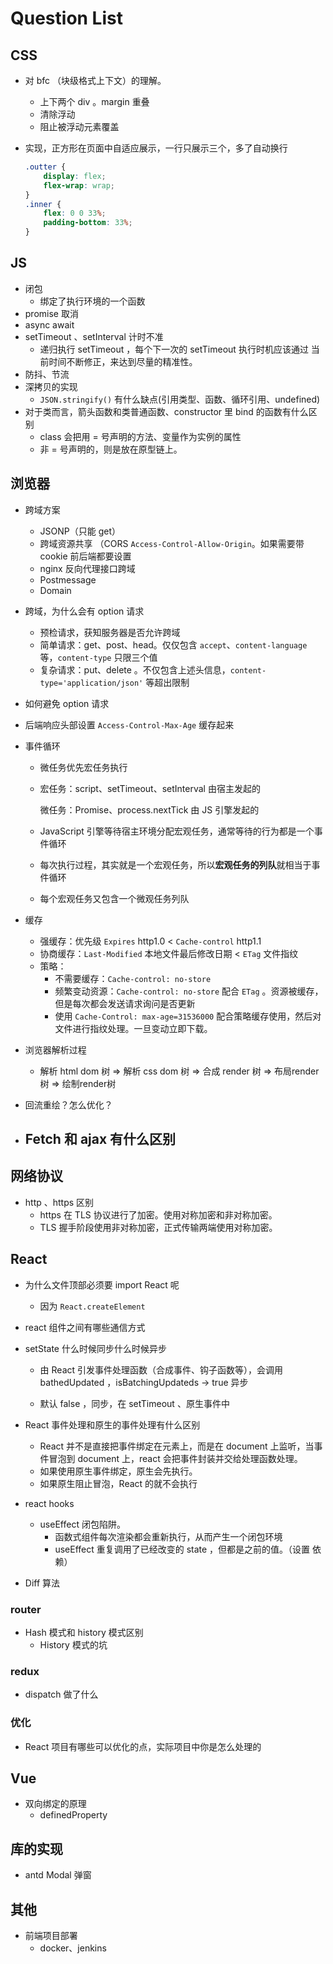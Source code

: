 # Question List



## CSS

- 对 bfc （块级格式上下文）的理解。
    - 上下两个 div 。margin 重叠
    - 清除浮动
    - 阻止被浮动元素覆盖

- 实现，正方形在页面中自适应展示，一行只展示三个，多了自动换行

    ```css
    .outter {
        display: flex;
        flex-wrap: wrap;
    }
    .inner {
        flex: 0 0 33%;
        padding-bottom: 33%;
    }
    ```

    

## JS

- 闭包
    - 绑定了执行环境的一个函数
- promise 取消
- async await
- setTimeout 、setInterval 计时不准
    - 递归执行 setTimeout ，每个下一次的 setTimeout 执行时机应该通过 当前时间不断修正，来达到尽量的精准性。
- 防抖、节流
- 深拷贝的实现
    - `JSON.stringify()` 有什么缺点(引用类型、函数、循环引用、undefined)
- 对于类而言，箭头函数和类普通函数、constructor 里 bind 的函数有什么区别
    - class 会把用 = 号声明的方法、变量作为实例的属性
    - 非 = 号声明的，则是放在原型链上。

## 浏览器

- 跨域方案
    - JSONP（只能 get）
    - 跨域资源共享 （CORS `Access-Control-Allow-Origin`。如果需要带 cookie 前后端都要设置
    - nginx 反向代理接口跨域
    - Postmessage 
    - Domain
- 跨域，为什么会有 option 请求
    - 预检请求，获知服务器是否允许跨域
    - 简单请求：get、post、head。仅仅包含 `accept`、`content-language` 等，`content-type` 只限三个值
    - 复杂请求：put、delete 。不仅包含上述头信息，`content-type='application/json'` 等超出限制
- 如何避免 option 请求
  
- 后端响应头部设置 `Access-Control-Max-Age` 缓存起来
  
- 事件循环

    - 微任务优先宏任务执行

    - 宏任务：script、setTimeout、setInterval 由宿主发起的

        微任务：Promise、process.nextTick 由 JS 引擎发起的

    - JavaScript 引擎等待宿主环境分配宏观任务，通常等待的行为都是一个事件循环

    - 每次执行过程，其实就是一个宏观任务，所以**宏观任务的列队**就相当于事件循环

    - 每个宏观任务又包含一个微观任务列队

    

- 缓存
    - 强缓存：优先级 `Expires` http1.0  <  `Cache-control` http1.1
    - 协商缓存：`Last-Modified` 本地文件最后修改日期 < `ETag` 文件指纹
    - 策略：
        - 不需要缓存：`Cache-control: no-store`
        - 频繁变动资源：`Cache-control: no-store` 配合 `ETag` 。资源被缓存，但是每次都会发送请求询问是否更新
        - 使用 `Cache-Control: max-age=31536000` 配合策略缓存使用，然后对文件进行指纹处理。一旦变动立即下载。

- 浏览器解析过程
  
    - 解析 html dom 树 =>  解析 css dom 树 => 合成 render 树 => 布局render树 => 绘制render树
- 回流重绘？怎么优化？



- Fetch 和 ajax 有什么区别
    - 

## 网络协议

- http 、https 区别
    - https 在 TLS 协议进行了加密。使用对称加密和非对称加密。
    - TLS 握手阶段使用非对称加密，正式传输两端使用对称加密。

## React

- 为什么文件顶部必须要 import React 呢
    - 因为 `React.createElement`

- react 组件之间有哪些通信方式
- setState 什么时候同步什么时候异步

    - 由 React 引发事件处理函数（合成事件、钩子函数等），会调用 bathedUpdated ，isBatchingUpdateds -> true 异步

    - 默认 false ，同步，在 setTimeout 、原生事件中

- React 事件处理和原生的事件处理有什么区别

    - React 并不是直接把事件绑定在元素上，而是在 document 上监听，当事件冒泡到 document 上，react 会把事件封装并交给处理函数处理。
    - 如果使用原生事件绑定，原生会先执行。
    - 如果原生阻止冒泡，React 的就不会执行

- react hooks
    - useEffect 闭包陷阱。
        - 函数式组件每次渲染都会重新执行，从而产生一个闭包环境
        - useEffect 重复调用了已经改变的 state ，但都是之前的值。（设置 依赖）
- Diff 算法



### router

- Hash 模式和 history 模式区别
    - History 模式的坑





### redux

- dispatch 做了什么



### 优化

- React 项目有哪些可以优化的点，实际项目中你是怎么处理的



## Vue

- 双向绑定的原理
    - definedProperty



## 库的实现

- antd Modal 弹窗



## 其他

- 前端项目部署
    - docker、jenkins